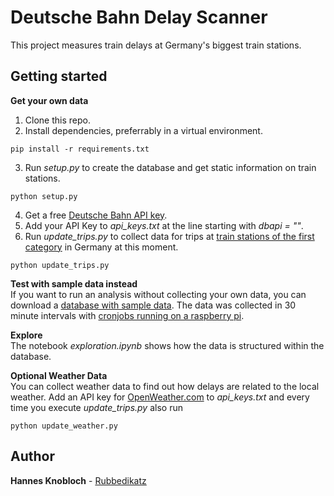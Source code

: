 # Deutsche Bahn Delay Scanner

This project measures train delays at Germany's biggest train stations.

## Getting started
<b>Get your own data</b>
1. Clone this repo.
2. Install dependencies, preferrably in a virtual environment. 
```
pip install -r requirements.txt
```
3. Run <i>setup.py</i> to create the database and get static information on train stations.
```
python setup.py
```
4. Get a free [Deutsche Bahn API key](https://developer.deutschebahn.com/store/site/pages/getting-started.jag).
5. Add your API Key to <i>api_keys.txt</i> at the line starting with <i>dbapi = ""</i>.
6. Run <i>update_trips.py</i> to collect data for trips at [train stations of the first category](https://de.wikipedia.org/wiki/Liste_der_deutschen_Bahnh%C3%B6fe_der_Kategorie_1) in Germany at this moment.
```
python update_trips.py
```

<b>Test with sample data instead</b><br>
If you want to run an analysis without collecting your own data, you can download a [database with sample data](ftp://u95127680-public:datasets@home756490993.1and1-data.host).
The data was collected in 30 minute intervals with [cronjobs running on a raspberry pi](https://www.raspberrypi.org/documentation/linux/usage/cron.md).

<b>Explore</b><br>
The notebook <i>exploration.ipynb</i> shows how the data is structured within the database.

<b>Optional Weather Data</b><br>
You can collect weather data to find out how delays are related to the local weather.
Add an API key for [OpenWeather.com](https://openweathermap.org/) to <i>api_keys.txt</i> and every time you execute <i>update_trips.py</i> also run
```
python update_weather.py
```

## Author

**Hannes Knobloch** - [Rubbedikatz](https://github.com/Rubbedikatz)


